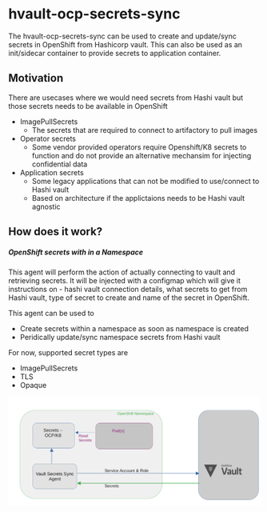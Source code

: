 # hvault-ocp-secrets-sync

The hvault-ocp-secrets-sync can be used to create and update/sync secrets in OpenShift from Hashicorp vault. This can also be used as an init/sidecar container to provide secrets to application container.


## Motivation 

There are usecases where we would need secrets from Hashi vault but those secrets needs to be available in OpenShift<br>

* ImagePullSecrets <br>
     *  The secrets that are required to connect to artifactory to pull images <br>
* Operator secrets <br>
     *   Some vendor provided operators require Openshift/K8 secrets to function and do not provide an alternative mechansim for injecting 
            confidential data <br>
* Application secrets <br>
     *   Some legacy applications that can not be modified to use/connect to Hashi vault <br>
     *   Based on architecture if the applictaions needs to be Hashi vault agnostic
        

## How does it work?
##### OpenShift secrets with in a Namespace

This agent will perform the action of actually connecting to vault and retrieving secrets. It will be injected with a configmap which will give it instructions on - 
hashi vault connection details, what secrets to get from Hashi vault, type of secret to create and name of the secret in OpenShift.

This agent can be used to<br>
* Create secrets within a namespace as soon as namespace is created
* Peridically update/sync namespace secrets from Hashi vault 

For now, supported secret types are
* ImagePullSecrets
* TLS
* Opaque 


![Alt text](Images/create-namespace-secrets.png?raw=true "Title")

